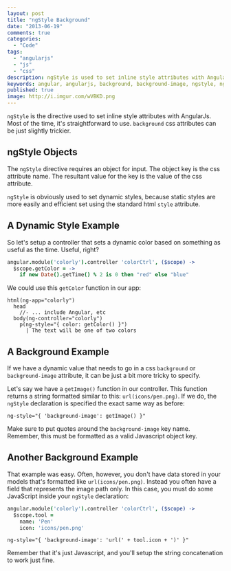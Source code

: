 ```yaml
---
layout: post
title: "ngStyle Background"
date: "2013-06-19"
comments: true
categories:
  - "Code"
tags:
  - "angularjs"
  - "js"
  - "css"
description: ngStyle is used to set inline style attributes with AngularJs.  Using the background style is slightly tricky here.
keywords: angular, angularjs, background, background-image, ngstyle, ng-style
published: true
image: http://i.imgur.com/wVBKD.png
---
```


`ngStyle` is the directive used to set inline style attributes with AngularJs.  Most of the time, it's straightforward to use.  `background` css attributes can be just slightly trickier.

<!--more-->

## ngStyle Objects

The `ngStyle` directive requires an object for input.  The object key is the css attribute name.  The resultant value for the key is the value of the css attribute.

`ngStyle` is obviously used to set dynamic styles, because static styles are more easily and efficient set using the standard html `style` attribute.

## A Dynamic Style Example

So let's setup a controller that sets a dynamic color based on something as useful as the time.  Useful, right?

```coffeescript
angular.module('colorly').controller 'colorCtrl', ($scope) ->
  $scope.getColor = ->
    if new Date().getTime() % 2 is 0 then "red" else "blue"
```

We could use this `getColor` function in our app:

```haml
html(ng-app="colorly")
  head
    //- ... include Angular, etc
  body(ng-controller="colorly")
    p(ng-style="{ color: getColor() }")
      | The text will be one of two colors
```

## A Background Example

If we have a dynamic value that needs to go in a css `background` or `background-image` attribute, it can be just a bit more tricky to specify.

Let's say we have a `getImage()` function in our controller.  This function returns a string formatted similar to this: `url(icons/pen.png)`.  If we do, the `ngStyle` declaration is specified the exact same way as before:

```haml
ng-style="{ 'background-image': getImage() }"
```

Make sure to put quotes around the `background-image` key name.  Remember, this must be formatted as a valid Javascript object key.

## Another Background Example

That example was easy.  Often, however, you don't have data stored in your models that's formatted like `url(icons/pen.png)`.  Instead you often have a field that represents the image path only.  In this case, you must do some JavaScript inside your `ngStyle` declaration:

```coffeescript
angular.module('colorly').controller 'colorCtrl', ($scope) ->
  $scope.tool =
    name: 'Pen'
    icon: 'icons/pen.png'
```

```haml
ng-style="{ 'background-image': 'url(' + tool.icon + ')' }"
```

Remember that it's just Javascript, and you'll setup the string concatenation to work just fine.
